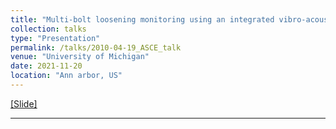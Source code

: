 ```yaml
---
title: "Multi-bolt loosening monitoring using an integrated vibro-acoustic modulation technique"
collection: talks
type: "Presentation"
permalink: /talks/2010-04-19_ASCE_talk
venue: "University of Michigan"
date: 2021-11-20
location: "Ann arbor, US"
---
```


[[Slide]](https://drive.google.com/file/d/1YmTo6sdOVJ44JbfnHd3MnJmkRb6pPZ2h/view?usp=sharing)

---
